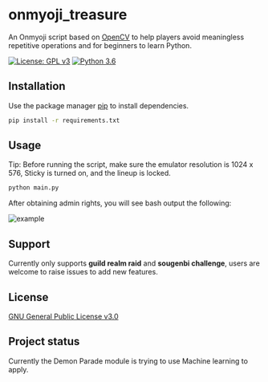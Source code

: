 # onmyoji_treasure

An Onmyoji script based on [OpenCV](https://opencv.org/) to help players avoid meaningless repetitive operations and for
beginners to learn
Python.

[![License: GPL v3](https://img.shields.io/badge/License-GPLv3-blue.svg)](https://www.gnu.org/licenses/gpl-3.0) [![Python 3.6](https://img.shields.io/badge/python-3.11-blue.svg)](https://www.python.org/downloads/release/python-3114/)

## Installation

Use the package manager [pip](https://pip.pypa.io/en/stable/) to install dependencies.

```bash
pip install -r requirements.txt
```

## Usage

Tip: Before running the script, make sure the emulator resolution is 1024 x 576, Sticky is turned on, and the lineup is
locked.

```bash
python main.py
```

After obtaining admin rights, you will see bash output the following:

![example](https://raw.githubusercontent.com/ephanoco/onmyoji_treasure/master/blob/example.png)

## Support

Currently only supports **guild realm raid** and **sougenbi challenge**, users are welcome to raise issues to add new
features.

## License

[GNU General Public License v3.0](https://choosealicense.com/licenses/gpl-3.0/)

## Project status

Currently the Demon Parade module is trying to use Machine learning to apply.